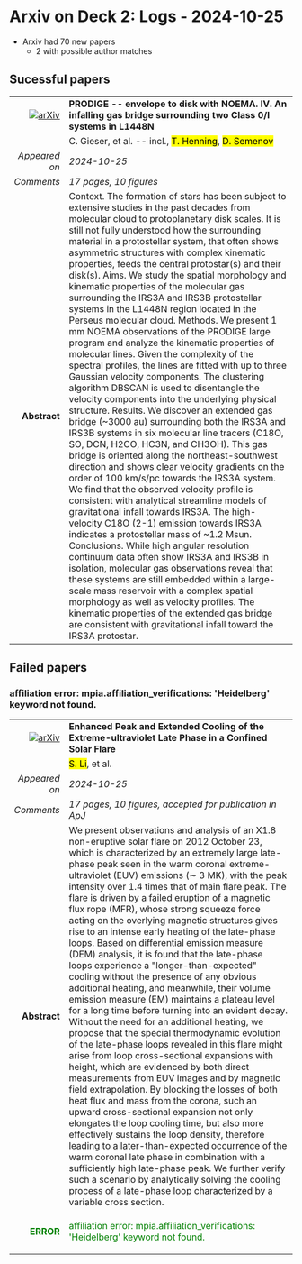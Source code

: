 # Arxiv on Deck 2: Logs - 2024-10-25

* Arxiv had 70 new papers
    * 2 with possible author matches

## Sucessful papers


|||
|---:|:---|
| [![arXiv](https://img.shields.io/badge/arXiv-2410.18941-b31b1b.svg)](https://arxiv.org/abs/2410.18941) | **PRODIGE -- envelope to disk with NOEMA. IV. An infalling gas bridge surrounding two Class 0/I systems in L1448N**  |
|| C. Gieser, et al. -- incl., <mark>T. Henning</mark>, <mark>D. Semenov</mark> |
|*Appeared on*| *2024-10-25*|
|*Comments*| *17 pages, 10 figures*|
|**Abstract**|            Context. The formation of stars has been subject to extensive studies in the past decades from molecular cloud to protoplanetary disk scales. It is still not fully understood how the surrounding material in a protostellar system, that often shows asymmetric structures with complex kinematic properties, feeds the central protostar(s) and their disk(s). Aims. We study the spatial morphology and kinematic properties of the molecular gas surrounding the IRS3A and IRS3B protostellar systems in the L1448N region located in the Perseus molecular cloud. Methods. We present 1 mm NOEMA observations of the PRODIGE large program and analyze the kinematic properties of molecular lines. Given the complexity of the spectral profiles, the lines are fitted with up to three Gaussian velocity components. The clustering algorithm DBSCAN is used to disentangle the velocity components into the underlying physical structure. Results. We discover an extended gas bridge (~3000 au) surrounding both the IRS3A and IRS3B systems in six molecular line tracers (C18O, SO, DCN, H2CO, HC3N, and CH3OH). This gas bridge is oriented along the northeast-southwest direction and shows clear velocity gradients on the order of 100 km/s/pc towards the IRS3A system. We find that the observed velocity profile is consistent with analytical streamline models of gravitational infall towards IRS3A. The high-velocity C18O (2-1) emission towards IRS3A indicates a protostellar mass of ~1.2 Msun. Conclusions. While high angular resolution continuum data often show IRS3A and IRS3B in isolation, molecular gas observations reveal that these systems are still embedded within a large-scale mass reservoir with a complex spatial morphology as well as velocity profiles. The kinematic properties of the extended gas bridge are consistent with gravitational infall toward the IRS3A protostar.         |

## Failed papers

### affiliation error: mpia.affiliation_verifications: 'Heidelberg' keyword not found. 


|||
|---:|:---|
| [![arXiv](https://img.shields.io/badge/arXiv-2410.18801-b31b1b.svg)](https://arxiv.org/abs/2410.18801) | **Enhanced Peak and Extended Cooling of the Extreme-ultraviolet Late Phase in a Confined Solar Flare**  |
|| <mark>S. Li</mark>, et al. |
|*Appeared on*| *2024-10-25*|
|*Comments*| *17 pages, 10 figures, accepted for publication in ApJ*|
|**Abstract**|            We present observations and analysis of an X1.8 non-eruptive solar flare on 2012 October 23, which is characterized by an extremely large late-phase peak seen in the warm coronal extreme-ultraviolet (EUV) emissions ($\sim$ 3 MK), with the peak intensity over 1.4 times that of main flare peak. The flare is driven by a failed eruption of a magnetic flux rope (MFR), whose strong squeeze force acting on the overlying magnetic structures gives rise to an intense early heating of the late-phase loops. Based on differential emission measure (DEM) analysis, it is found that the late-phase loops experience a "longer-than-expected" cooling without the presence of any obvious additional heating, and meanwhile, their volume emission measure (EM) maintains a plateau level for a long time before turning into an evident decay. Without the need for an additional heating, we propose that the special thermodynamic evolution of the late-phase loops revealed in this flare might arise from loop cross-sectional expansions with height, which are evidenced by both direct measurements from EUV images and by magnetic field extrapolation. By blocking the losses of both heat flux and mass from the corona, such an upward cross-sectional expansion not only elongates the loop cooling time, but also more effectively sustains the loop density, therefore leading to a later-than-expected occurrence of the warm coronal late phase in combination with a sufficiently high late-phase peak. We further verify such a scenario by analytically solving the cooling process of a late-phase loop characterized by a variable cross section.         |
|<p style="color:green"> **ERROR** </p>| <p style="color:green">affiliation error: mpia.affiliation_verifications: 'Heidelberg' keyword not found.</p> |

